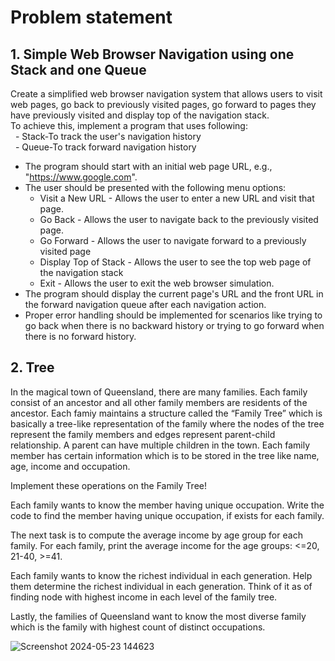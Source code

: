 # Problem statement
## 1. Simple Web Browser Navigation using one Stack and one Queue
Create a simplified web browser navigation system that allows users to visit web pages, go back to previously
visited pages, go forward to pages they have previously visited and display top of the navigation stack.\
To achieve this, implement a program that uses following:\
&nbsp; - Stack-To track the user's navigation history\
&nbsp; - Queue-To track forward navigation history
- The program should start with an initial web page URL, e.g., "https://www.google.com".
- The user should be presented with the following menu options:
  - Visit a New URL - Allows the user to enter a new URL and visit that page.
  - Go Back - Allows the user to navigate back to the previously visited page.
  - Go Forward - Allows the user to navigate forward to a previously visited page
  - Display Top of Stack - Allows the user to see the top web page of the navigation stack
  - Exit - Allows the user to exit the web browser simulation.
- The program should display the current page's URL and the front URL in the forward navigation queue after each navigation action.
- Proper error handling should be implemented for scenarios like trying to go back when there is no backward history or trying to go forward when there is no forward history.
## 2. Tree
In the magical town of Queensland, there are many families. Each family consist of an ancestor and all other
family members are residents of the ancestor. Each famiy maintains a structure called the “Family Tree” which is
basically a tree-like representation of the family where the nodes of the tree represent the family members and
edges represent parent-child relationship. A parent can have multiple children in the town. Each family member
has certain information which is to be stored in the tree like name, age, income and occupation.

Implement these operations on the Family Tree!

Each family wants to know the member having unique occupation. Write the code to find the member having
unique occupation, if exists for each family.

The next task is to compute the average income by age group for each family. For each family, print the average
income for the age groups: <=20, 21-40, >=41.

Each family wants to know the richest individual in each generation. Help them determine the richest individual in
each generation. Think of it as of finding node with highest income in each level of the family tree.

Lastly, the families of Queensland want to know the most diverse family which is the family with highest count of
distinct occupations.

![Screenshot 2024-05-23 144623](https://github.com/ani-91/Data-Structures-and-Algorithms/assets/141425684/77be7a89-2f00-4de6-8ecb-934b52f99a71)
